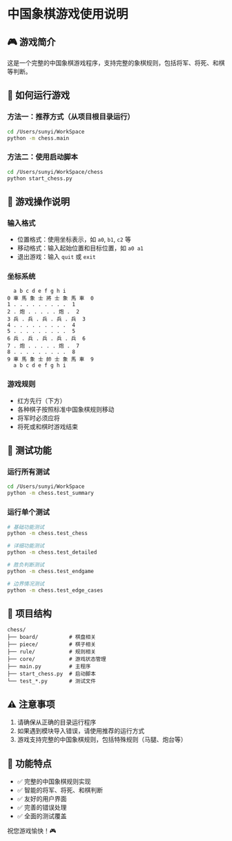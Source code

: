 # 中国象棋游戏使用说明

## 🎮 游戏简介
这是一个完整的中国象棋游戏程序，支持完整的象棋规则，包括将军、将死、和棋等判断。

## 🚀 如何运行游戏

### 方法一：推荐方式（从项目根目录运行）
```bash
cd /Users/sunyi/WorkSpace
python -m chess.main
```

### 方法二：使用启动脚本
```bash
cd /Users/sunyi/WorkSpace/chess
python start_chess.py
```

## 🎯 游戏操作说明

### 输入格式
- 位置格式：使用坐标表示，如 `a0`, `b1`, `c2` 等
- 移动格式：输入起始位置和目标位置，如 `a0 a1`
- 退出游戏：输入 `quit` 或 `exit`

### 坐标系统
```
  a b c d e f g h i
0 車 馬 象 士 將 士 象 馬 車  0
1 . . . . . . . . .  1
2 . 炮 . . . . . 炮 .  2
3 兵 . 兵 . 兵 . 兵 . 兵  3
4 . . . . . . . . .  4
5 . . . . . . . . .  5
6 兵 . 兵 . 兵 . 兵 . 兵  6
7 . 炮 . . . . . 炮 .  7
8 . . . . . . . . .  8
9 車 馬 象 士 帥 士 象 馬 車  9
  a b c d e f g h i
```

### 游戏规则
- 红方先行（下方）
- 各种棋子按照标准中国象棋规则移动
- 将军时必须应将
- 将死或和棋时游戏结束

## 🧪 测试功能

### 运行所有测试
```bash
cd /Users/sunyi/WorkSpace
python -m chess.test_summary
```

### 运行单个测试
```bash
# 基础功能测试
python -m chess.test_chess

# 详细功能测试  
python -m chess.test_detailed

# 胜负判断测试
python -m chess.test_endgame

# 边界情况测试
python -m chess.test_edge_cases
```

## 📁 项目结构
```
chess/
├── board/          # 棋盘相关
├── piece/          # 棋子相关
├── rule/           # 规则相关
├── core/           # 游戏状态管理
├── main.py         # 主程序
├── start_chess.py  # 启动脚本
└── test_*.py       # 测试文件
```

## ⚠️ 注意事项
1. 请确保从正确的目录运行程序
2. 如果遇到模块导入错误，请使用推荐的运行方式
3. 游戏支持完整的中国象棋规则，包括特殊规则（马腿、炮台等）

## 🎉 功能特点
- ✅ 完整的中国象棋规则实现
- ✅ 智能的将军、将死、和棋判断
- ✅ 友好的用户界面
- ✅ 完善的错误处理
- ✅ 全面的测试覆盖

祝您游戏愉快！🎮